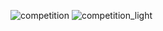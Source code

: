 ![competition](https://road-to-kaggle-grandmaster.vercel.app/api/badges/aruchomu/competition)
![competition_light](https://road-to-kaggle-grandmaster.vercel.app/api/badges/aruchomu/competition/light)
